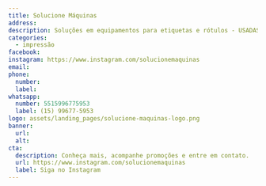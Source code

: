 ```yaml
---
title: Solucione Máquinas
address:
description: Soluções em equipamentos para etiquetas e rótulos - USADAS & SEMINOVAS
categories:
  - impressão
facebook:
instagram: https://www.instagram.com/solucionemaquinas
email:
phone:
  number:
  label:
whatsapp:
  number: 5515996775953
  label: (15) 99677-5953
logo: assets/landing_pages/solucione-maquinas-logo.png
banner:
  url:
  alt:
cta:
  description: Conheça mais, acompanhe promoções e entre em contato.
  url: https://www.instagram.com/solucionemaquinas
  label: Siga no Instagram
---
```

